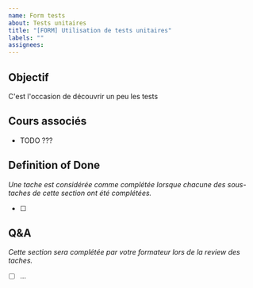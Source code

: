 ```yaml
---
name: Form tests
about: Tests unitaires
title: "[FORM] Utilisation de tests unitaires"
labels: ""
assignees:
---
```


## Objectif

C'est l'occasion de découvrir un peu les tests

## Cours associés

- TODO ???

## Definition of Done

_Une tache est considérée comme complétée lorsque chacune des sous-taches de cette section ont été complétées._

- [ ]

## Q&A

_Cette section sera complétée par votre formateur lors de la review des taches._

- [ ] ...

